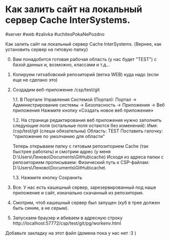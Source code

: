 # Как залить сайт на локальный сервер Cache InterSystems.
 #server #web #zalivka #uchitesPokaNePozdno

Как залить сайт на локальный сервер Cache InterSystems. (Вернее, как установить сервер на гитовую папку)

0. Вам понадобится готовая рабочая область (у нас будет "TEST") с базой данных и, возможно, классами и т.д...

1. Копируем гитхабовский репозиторий (ветка WEB) куда надо (если еще не сделано это)

2. Создадим веб-приложение /csp/test/git

    1.1. В Портале Управления Системой (Портал):
    Портал → Администрирование системы → Безопасность → Приложения → Веб приложения
    Нажмите кнопку «Создать новое веб приложение»
    
    1.2. На странице редактирования веб приложения нужно заполнить следующие поля (остальные поля остаются без изменений):
      Имя: /csp/test/git (слеши обязательны)
      Область: TEST 
      Поставить галочку: "приложение по умолчанию для области"
      
      Теперь открываем папку с гитовым репозиторием Cache (так быстрее работать) и смотрим адрес (у меня D:\Users\Леново\Documents\GitHub\cache\)
      Исходя из адреса папки с репозиторием прописываем: Физический путь к CSP-файлам: D:\Users\Леново\Documents\GitHub\cache\
    
    1.3. Нажмите кнопку Сохранить
    
2. Все. У нас есть кашешный сервер, зарезервированный под наше приложение и сайт, изначально скачанный из репозитория.
  
3. Смотрим, чтоб кашешный сервер был запущен (куб в трее должен быть синим, а не серым).

4. Запускаем браузер и вбиваем в адресную строку http://localhost:57772/csp/test/git/pg/workenv.html

Добавьте закладку на этот файл (домена пока у нас нет :3 )

